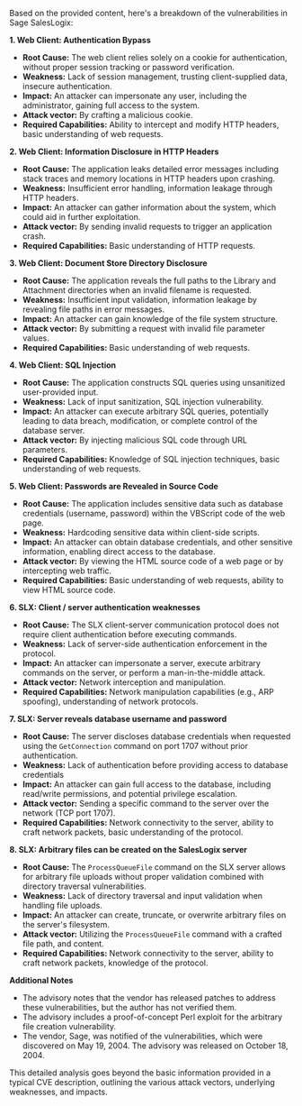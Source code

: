 Based on the provided content, here's a breakdown of the vulnerabilities in Sage SalesLogix:

**1. Web Client: Authentication Bypass**

*   **Root Cause:** The web client relies solely on a cookie for authentication, without proper session tracking or password verification.
*   **Weakness:** Lack of session management, trusting client-supplied data, insecure authentication.
*   **Impact:** An attacker can impersonate any user, including the administrator, gaining full access to the system.
*  **Attack vector:** By crafting a malicious cookie.
*   **Required Capabilities:** Ability to intercept and modify HTTP headers, basic understanding of web requests.

**2. Web Client: Information Disclosure in HTTP Headers**

*   **Root Cause:** The application leaks detailed error messages including stack traces and memory locations in HTTP headers upon crashing.
*   **Weakness:** Insufficient error handling, information leakage through HTTP headers.
*   **Impact:** An attacker can gather information about the system, which could aid in further exploitation.
*   **Attack vector:** By sending invalid requests to trigger an application crash.
*  **Required Capabilities:** Basic understanding of HTTP requests.

**3. Web Client: Document Store Directory Disclosure**

*   **Root Cause:**  The application reveals the full paths to the Library and Attachment directories when an invalid filename is requested.
*   **Weakness:** Insufficient input validation, information leakage by revealing file paths in error messages.
*   **Impact:** An attacker can gain knowledge of the file system structure.
*   **Attack vector:** By submitting a request with invalid file parameter values.
*   **Required Capabilities:** Basic understanding of web requests.

**4. Web Client: SQL Injection**

*   **Root Cause:**  The application constructs SQL queries using unsanitized user-provided input.
*   **Weakness:** Lack of input sanitization, SQL injection vulnerability.
*   **Impact:** An attacker can execute arbitrary SQL queries, potentially leading to data breach, modification, or complete control of the database server.
*   **Attack vector:** By injecting malicious SQL code through URL parameters.
*   **Required Capabilities:** Knowledge of SQL injection techniques, basic understanding of web requests.

**5. Web Client: Passwords are Revealed in Source Code**

*   **Root Cause:** The application includes sensitive data such as database credentials (username, password) within the VBScript code of the web page.
*   **Weakness:** Hardcoding sensitive data within client-side scripts.
*   **Impact:** An attacker can obtain database credentials, and other sensitive information, enabling direct access to the database.
*   **Attack vector:** By viewing the HTML source code of a web page or by intercepting web traffic.
*   **Required Capabilities:** Basic understanding of web requests, ability to view HTML source code.

**6.  SLX: Client / server authentication weaknesses**

*   **Root Cause:** The SLX client-server communication protocol does not require client authentication before executing commands.
*   **Weakness:** Lack of server-side authentication enforcement in the protocol.
*   **Impact:** An attacker can impersonate a server, execute arbitrary commands on the server, or perform a man-in-the-middle attack.
*   **Attack vector:** Network interception and manipulation.
*   **Required Capabilities:** Network manipulation capabilities (e.g., ARP spoofing), understanding of network protocols.

**7. SLX: Server reveals database username and password**

*   **Root Cause:** The server discloses database credentials when requested using the `GetConnection` command on port 1707 without prior authentication.
*   **Weakness:** Lack of authentication before providing access to database credentials
*   **Impact:** An attacker can gain full access to the database, including read/write permissions, and potential privilege escalation.
*   **Attack vector:** Sending a specific command to the server over the network (TCP port 1707).
*   **Required Capabilities:**  Network connectivity to the server, ability to craft network packets, basic understanding of the protocol.

**8. SLX: Arbitrary files can be created on the SalesLogix server**

*  **Root Cause:** The `ProcessQueueFile` command on the SLX server allows for arbitrary file uploads without proper validation combined with directory traversal vulnerabilities.
*  **Weakness:**  Lack of directory traversal and input validation when handling file uploads.
*  **Impact:** An attacker can create, truncate, or overwrite arbitrary files on the server's filesystem.
*  **Attack vector:** Utilizing the `ProcessQueueFile` command with a crafted file path, and content.
*  **Required Capabilities:**  Network connectivity to the server, ability to craft network packets, knowledge of the protocol.

**Additional Notes**
* The advisory notes that the vendor has released patches to address these vulnerabilities, but the author has not verified them.
* The advisory includes a proof-of-concept Perl exploit for the arbitrary file creation vulnerability.
* The vendor, Sage, was notified of the vulnerabilities, which were discovered on May 19, 2004. The advisory was released on October 18, 2004.

This detailed analysis goes beyond the basic information provided in a typical CVE description, outlining the various attack vectors, underlying weaknesses, and impacts.
